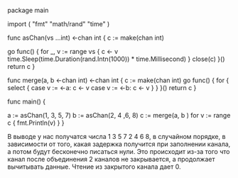 package main

import (
"fmt"
"math/rand"
"time"
)

func asChan(vs ...int) <-chan int {
c := make(chan int)

go func() {
for _, v := range vs {
c <- v
time.Sleep(time.Duration(rand.Intn(1000)) * time.Millisecond)
}
      close(c)
}()
return c
}

func merge(a, b <-chan int) <-chan int {
c := make(chan int)
go func() {
for {
select {
case v := <-a:
c <- v
case v := <-b:
c <- v
}
}
}()
return c
}

func main() {

a := asChan(1, 3, 5, 7)
b := asChan(2, 4 ,6, 8)
c := merge(a, b )
for v := range c {
fmt.Println(v)
}
}

В выводе у нас получатся числа 1 3 5 7 2 4 6 8, в случайном порядке, в зависимости от того, какая задержка получится при заполнении канала, а потом будут бесконечно писаться нули. Это происходит из-за того что канал после объединения 2 каналов не закрывается, а продолжает вычитывать данные. Чтение из закрытого канала дает 0.
